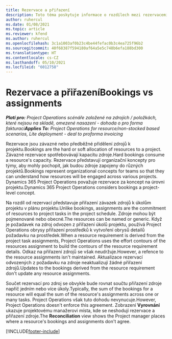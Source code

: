 ```yaml
---
title: Rezervace a přiřazení
description: Toto téma poskytuje informace o rozdílech mezi rezervacemi zdrojů a přiřazeními zdrojů.
author: ruhercul
ms.date: 01/08/2021
ms.topic: article
ms.reviewer: kfend
ms.author: ruhercul
ms.openlocfilehash: 3c1a1003af0b23c4be44fefac0b3c4ea725f96b2
ms.sourcegitcommit: 40f68387f594180af64a5e5c748b6efa188bd300
ms.translationtype: HT
ms.contentlocale: cs-CZ
ms.lasthandoff: 05/10/2021
ms.locfileid: "6012758"
---
```

# <a name="bookings-vs-assignments"></a><span data-ttu-id="f6bb7-103">Rezervace a přiřazení</span><span class="sxs-lookup"><span data-stu-id="f6bb7-103">Bookings vs assignments</span></span>

<span data-ttu-id="f6bb7-104">_**Platí pro:** Project Operations scénáře založené na zdrojích / položkách, které nejsou na skladě, omezené nasazení - dohoda o pro forma fakturaci_</span><span class="sxs-lookup"><span data-stu-id="f6bb7-104">_**Applies To:** Project Operations for resource/non-stocked based scenarios, Lite deployment - deal to proforma invoicing_</span></span>

<span data-ttu-id="f6bb7-105">Rezervace jsou závazné nebo předběžné přidělení zdrojů k projektu.</span><span class="sxs-lookup"><span data-stu-id="f6bb7-105">Bookings are the hard or soft allocation of resources to a project.</span></span> <span data-ttu-id="f6bb7-106">Závazné rezervace spotřebovávají kapacitu zdroje.</span><span class="sxs-lookup"><span data-stu-id="f6bb7-106">Hard bookings consume a resource's capacity.</span></span> <span data-ttu-id="f6bb7-107">Rezervace představují organizační koncepty pro týmy, aby mohly pochopit, jak budou zdroje zapojeny do různých projektů.</span><span class="sxs-lookup"><span data-stu-id="f6bb7-107">Bookings represent organizational concepts for teams so that they can understand how resources will be engaged across various projects.</span></span> <span data-ttu-id="f6bb7-108">Dynamics 365 Project Operations považuje rezervace za koncept na úrovni projektu.</span><span class="sxs-lookup"><span data-stu-id="f6bb7-108">Dynamics 365 Project Operations considers bookings a project-level concept.</span></span> 

<span data-ttu-id="f6bb7-109">Na rozdíl od rezervací představuje přiřazení závazek zdrojů k úkolům projektu v plánu projektu.</span><span class="sxs-lookup"><span data-stu-id="f6bb7-109">Unlike bookings, assignments are the commitment of resources to project tasks in the project schedule.</span></span> <span data-ttu-id="f6bb7-110">Zdroje mohou být pojmenované nebo obecné.</span><span class="sxs-lookup"><span data-stu-id="f6bb7-110">The resources can be named or generic.</span></span>  <span data-ttu-id="f6bb7-111">Když je požadavek na zdroj odvozen z přiřazení úkolů projektu, používá Project Operations obrysy přiřazení prostředků k vytvoření obrysů detailů požadavku na prostředek.</span><span class="sxs-lookup"><span data-stu-id="f6bb7-111">When a resource requirement is derived from the project task assignments, Project Operations uses the effort contours of the resources assignment to build the contours of the resource requirement details.</span></span> <span data-ttu-id="f6bb7-112">Odkaz na přiřazení zdrojů se však neudržuje.</span><span class="sxs-lookup"><span data-stu-id="f6bb7-112">However, a refence to the resource assignments isn't maintained.</span></span> <span data-ttu-id="f6bb7-113">Aktualizace rezervací odvozených z požadavku na zdroje neaktualizují žádné přiřazení zdrojů.</span><span class="sxs-lookup"><span data-stu-id="f6bb7-113">Updates to the bookings derived from the resource requirement don't update any resource assignments.</span></span>

<span data-ttu-id="f6bb7-114">Součet rezervací pro zdroj se obvykle bude rovnat součtu přiřazení zdroje napříč jedním nebo více úkoly.</span><span class="sxs-lookup"><span data-stu-id="f6bb7-114">Typically, the sum of the bookings for a resource will equal the sum of the resource's assignments across one or many tasks.</span></span> <span data-ttu-id="f6bb7-115">Project Operations však tuto dohodu nevynucuje.</span><span class="sxs-lookup"><span data-stu-id="f6bb7-115">However, Project Operations doesn't enforce this agreement.</span></span> <span data-ttu-id="f6bb7-116">Zobrazení **Vyrovnání** ukazuje projektovému manažerovi místa, kde se neshodují rezervace a přiřazení zdroje.</span><span class="sxs-lookup"><span data-stu-id="f6bb7-116">The **Reconciliation** view shows the Project manager places where a resource's bookings and assignments don't agree.</span></span>




[!INCLUDE[footer-include](../includes/footer-banner.md)]